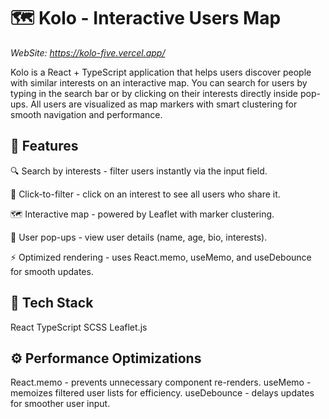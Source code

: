 # 🗺 Kolo - Interactive Users Map

_WebSite: https://kolo-five.vercel.app/_

Kolo is a React + TypeScript application that helps users discover people with similar interests on an interactive map.
You can search for users by typing in the search bar or by clicking on their interests directly inside pop-ups.
All users are visualized as map markers with smart clustering for smooth navigation and performance.

## 🚀 Features

🔍 Search by interests - filter users instantly via the input field.

🎯 Click-to-filter - click on an interest to see all users who share it.

🗺 Interactive map - powered by Leaflet with marker clustering.

💬 User pop-ups - view user details (name, age, bio, interests).

⚡️ Optimized rendering - uses React.memo, useMemo, and useDebounce for smooth updates.

## 🧠 Tech Stack

React
TypeScript
SCSS
Leaflet.js

## ⚙️ Performance Optimizations

React.memo - prevents unnecessary component re-renders.
useMemo - memoizes filtered user lists for efficiency.
useDebounce - delays updates for smoother user input.
